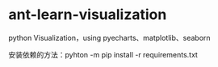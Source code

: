 # ant-learn-visualization
python Visualization，using pyecharts、matplotlib、seaborn

安装依赖的方法：pyhton -m pip install -r requirements.txt
